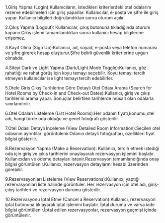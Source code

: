 1.Giriş Yapma (Login):Kullanıcıların, istedikleri kriterlerdeki otel odalarını rezerve edebilmeleri için giriş yaparlar. Kullanıcılar, e-posta ve şifre ile giriş yapar. Kullanıcı bilgileri doğrulandıktan sonra oturum açılır.

2.Çıkış Yapma (Logout): Kullanıcılar, çıkış butonuna tıkladığında oturum kapanır.Çıkış işlemi tamamlandıktan sonra kullanıcı hesap bilgilerine erişemez.

3.Kayıt Olma (Sign Up):Kullanıcı, ad, soyad, e-posta veya telefon numarası ve şifre girerek hesap oluşturur.Şifre belirli güvenlik kriterlerine uygun olmalıdır.

4.Siteyi Dark ve Light Yapma (Dark/Light Mode Toggle):Kullanıcı, göz rahatlığı ve rahat görüş için koyu temayı seçebilir. Koyu temayı tercih etmeyen kullanıcılar ise light temayı tercih edebilirler.

5.Otele Giriş Çıkış Tarihlerine Göre Detaylı Otel Odası Arama (Search for Hotel Rooms by Check-in and Check-out Dates):Kullanıcı, giriş ve çıkış tarihlerini  arama yapar. Sonuçlar belirtilen tarihlerde müsait olan odalarla sınırlandırılır.

6.Otel Odaları Listeleme (List Hotel Rooms):Her odanın fiyatı,konumu,otel adı, hangi türde oda olduğu ve genel fotoğrafı gösterilir.

7.Otel Odası Detaylı İnceleme (View Detailed Room Information):Seçilen otel odasının ayrıntıları görüntülenir.Odanın detaylı fotoğrafları, özellikleri fiyat bilgisi gösterilir.

8.Rezervasyon Yapma (Make a Reservation): Kullanıcı, tercih etmek istediği oda için giriş ve çıkış tarihlerini onaylayarak rezervasyon işlemini başlatır.
Kullanıcıdan ve ödeme detayları istenir.Rezervasyon tamamlandığında onay bilgisi görüntülenir.Kullanıcı, rezervasyon detaylarını hesabı üzerinden görebilir. 

9.Rezervasyonları Listeleme (View Reservations):Kullanıcı, yaptığı rezervasyonları liste halinde görüntüler.
Her rezervasyon için otel adı, giriş-çıkış tarihleri ve rezervasyon durumu gösterilir.

10.Rezervasyonu İptal Etme (Cancel a Reservation):Kullanıcı, rezervasyon iptal butonuna tıklayarak iptal işlemini başlatır.
İptal durumu ve varsa iade bilgisi görüntülenir.İptal edilen rezervasyonlar, rezervasyon geçmişi içinde görüntülenir.
